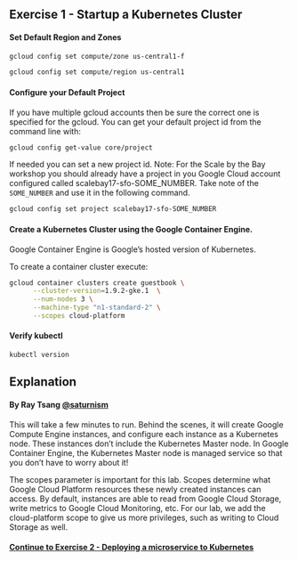 ## Exercise 1 - Startup a Kubernetes Cluster


#### Set Default Region and Zones

```sh
gcloud config set compute/zone us-central1-f
```
```sh
gcloud config set compute/region us-central1
```

#### Configure your Default Project

If you have multiple gcloud accounts then be sure the correct one is specified for the gcloud. You can get your default project id from the command line with:

```sh
gcloud config get-value core/project
```

If needed you can set a new project id.  Note: For the Scale by the Bay workshop you should already have a project in you Google Cloud account configured called scalebay17-sfo-SOME_NUMBER.  Take note of the `SOME_NUMBER` and use it in the following command.

```sh
gcloud config set project scalebay17-sfo-SOME_NUMBER
```

#### Create a Kubernetes Cluster using the Google Container Engine.

Google Container Engine is Google’s hosted version of Kubernetes.

To create a container cluster execute:

```sh
gcloud container clusters create guestbook \
      --cluster-version=1.9.2-gke.1  \
      --num-nodes 3 \
      --machine-type "n1-standard-2" \
      --scopes cloud-platform
```

#### Verify kubectl
  `kubectl version`

## Explanation
#### By Ray Tsang [@saturnism](https://twitter.com/saturnism)

This will take a few minutes to run. Behind the scenes, it will create Google Compute Engine instances, and configure each instance as a Kubernetes node. These instances don’t include the Kubernetes Master node. In Google Container Engine, the Kubernetes Master node is managed service so that you don’t have to worry about it!

The scopes parameter is important for this lab. Scopes determine what Google Cloud Platform resources these newly created instances can access. By default, instances are able to read from Google Cloud Storage, write metrics to Google Cloud Monitoring, etc. For our lab, we add the cloud-platform scope to give us more privileges, such as writing to Cloud Storage as well.

#### [Continue to Exercise 2 - Deploying a microservice to Kubernetes](../exercise-2/README.md)
